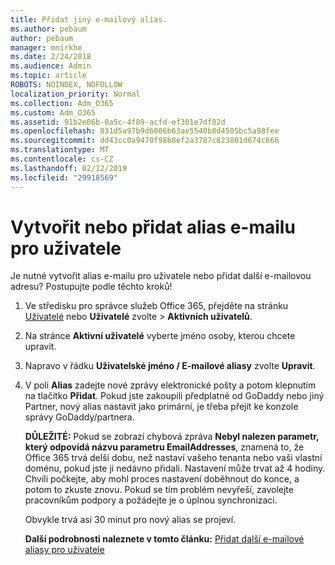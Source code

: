 ```yaml
---
title: Přidat jiný e-mailový alias.
ms.author: pebaum
author: pebaum
manager: mnirkhe
ms.date: 2/24/2018
ms.audience: Admin
ms.topic: article
ROBOTS: NOINDEX, NOFOLLOW
localization_priority: Normal
ms.collection: Adm_O365
ms.custom: Adm_O365
ms.assetid: 91b2e06b-0a5c-4f89-acfd-ef301e7df82d
ms.openlocfilehash: 831d5a97b9d6006b63ae5540b8d4505bc5a98fee
ms.sourcegitcommit: dd43cc0a9470f98b8ef2a3787c823801d674c666
ms.translationtype: MT
ms.contentlocale: cs-CZ
ms.lasthandoff: 02/12/2019
ms.locfileid: "29918569"
---
```

# <a name="create-or-add-an-email-alias-for-a-user"></a>Vytvořit nebo přidat alias e-mailu pro uživatele

Je nutné vytvořit alias e-mailu pro uživatele nebo přidat další e-mailovou adresu? Postupujte podle těchto kroků!
  
1. Ve středisku pro správce služeb Office 365, přejděte na stránku [Uživatelé](https://go.microsoft.com/fwlink/p/?linkid=834822) nebo **Uživatelé** zvolte \> **Aktivních uživatelů**.
    
2. Na stránce **Aktivní uživatelé** vyberte jméno osoby, kterou chcete upravit. 
    
3. Napravo v řádku **Uživatelské jméno / E-mailové aliasy** zvolte **Upravit**.
    
4. V poli **Alias** zadejte nové zprávy elektronické pošty a potom klepnutím na tlačítko **Přidat**. Pokud jste zakoupili předplatné od GoDaddy nebo jiný Partner, nový alias nastavit jako primární, je třeba přejít ke konzole správy GoDaddy/partnera. 
    
    **DŮLEŽITÉ:** Pokud se zobrazí chybová zpráva **Nebyl nalezen parametr, který odpovídá názvu parametru EmailAddresses**, znamená to, že Office 365 trvá delší dobu, než nastaví vašeho tenanta nebo vaši vlastní doménu, pokud jste ji nedávno přidali. Nastavení může trvat až 4 hodiny. Chvíli počkejte, aby mohl proces nastavení doběhnout do konce, a potom to zkuste znovu. Pokud se tím problém nevyřeší, zavolejte pracovníkům podpory a požádejte je o úplnou synchronizaci.
    
    Obvykle trvá asi 30 minut pro nový alias se projeví.
    
    **Další podrobnosti naleznete v tomto článku:** [Přidat další e-mailové aliasy pro uživatele](https://support.office.com/article/Add-additional-email-aliases-to-a-user-0b0bd900-68b1-4bf5-808b-5d240a7739f4.aspx)
    

